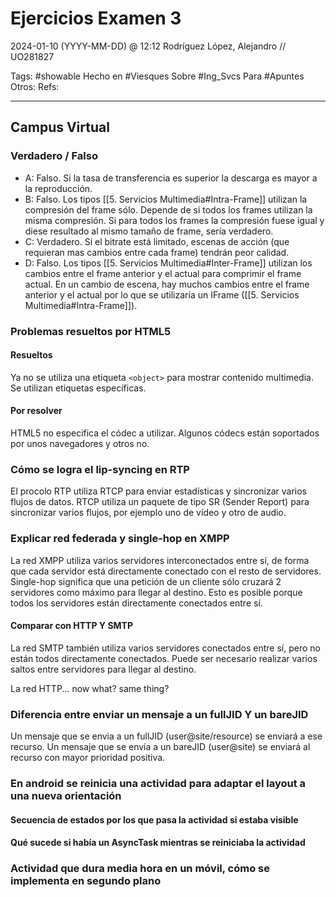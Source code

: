 # Ejercicios Examen 3
2024-01-10 (YYYY-MM-DD) @ 12:12
Rodríguez López, Alejandro // UO281827

Tags:
	#showable
	Hecho en #Viesques 
	Sobre #Ing_Svcs 
	Para #Apuntes
	Otros:
	Refs:
 
<hr>

## Campus Virtual

### Verdadero / Falso

- A: Falso. Si la tasa de transferencia es superior la descarga es mayor a la reproducción.
- B: Falso. Los tipos [[5. Servicios Multimedia#Intra-Frame]] utilizan la compresión del frame sólo. Depende de si todos los frames utilizan la misma compresión. Si para todos los frames la compresión fuese igual y diese resultado al mismo tamaño de frame, sería verdadero.
- C: Verdadero. Si el bitrate está limitado, escenas de acción (que requieran mas cambios entre cada frame) tendrán peor calidad.
- D: Falso. Los tipos [[5. Servicios Multimedia#Inter-Frame]] utilizan los cambios entre el frame anterior y el actual para comprimir el frame actual. En un cambio de escena, hay muchos cambios entre el frame anterior y el actual por lo que se utilizaría un IFrame ([[5. Servicios Multimedia#Intra-Frame]]).

### Problemas resueltos por HTML5

#### Resueltos

Ya no se utiliza una etiqueta `<object>` para mostrar contenido multimedia.
Se utilizan etiquetas específicas.

#### Por resolver

HTML5 no especifica el códec a utilizar.
Algunos códecs están soportados por unos navegadores y otros no.

### Cómo se logra el lip-syncing en RTP

El procolo RTP utiliza RTCP para enviar estadísticas y sincronizar varios flujos de datos.
RTCP utiliza un paquete de tipo SR (Sender Report) para sincronizar varios flujos, por ejemplo uno de vídeo y otro de audio.

### Explicar red federada y single-hop en XMPP

La red XMPP utiliza varios servidores interconectados entre sí, de forma que cada servidor está directamente conectado con el resto de servidores.
Single-hop significa que una petición de un cliente sólo cruzará 2 servidores como máximo para llegar al destino.
Esto es posible porque todos los servidores están directamente conectados entre sí.

#### Comparar con HTTP Y SMTP

La red SMTP también utiliza varios servidores conectados entre sí, pero no están todos directamente conectados.
Puede ser necesario realizar varios saltos entre servidores para llegar al destino.

La red HTTP... now what? same thing?

### Diferencia entre enviar un mensaje a un fullJID Y un bareJID

Un mensaje que se envia a un fullJID (user@site/resource) se enviará a ese recurso.
Un mensaje que se envía a un bareJID (user@site) se enviará al recurso con mayor prioridad positiva.

### En android se reinicia una actividad para adaptar el layout a una nueva orientación

#### Secuencia de estados por los que pasa la actividad si estaba visible

#### Qué sucede si había un AsyncTask mientras se reiniciaba la actividad

### Actividad que dura media hora en un móvil, cómo se implementa en segundo plano
